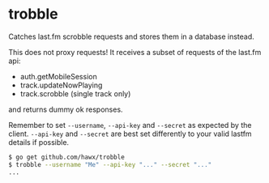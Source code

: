 # trobble

Catches last.fm scrobble requests and stores them in a database instead.

This does not proxy requests! It receives a subset of requests of the last.fm
api:

- auth.getMobileSession
- track.updateNowPlaying
- track.scrobble (single track only)

and returns dummy ok responses.

Remember to set `--username`, `--api-key` and `--secret` as expected by the
client. `--api-key` and `--secret` are best set differently to your valid lastfm
details if possible.

``` bash
$ go get github.com/hawx/trobble
$ trobble --username "Me" --api-key "..." --secret "..."
...
```
